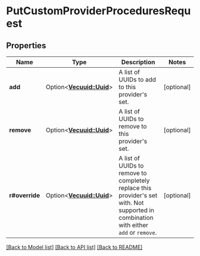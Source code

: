 # PutCustomProviderProceduresRequest

## Properties

Name | Type | Description | Notes
------------ | ------------- | ------------- | -------------
**add** | Option<[**Vec<uuid::Uuid>**](uuid::Uuid.md)> | A list of UUIDs to add to this provider's set. | [optional]
**remove** | Option<[**Vec<uuid::Uuid>**](uuid::Uuid.md)> | A list of UUIDs to remove to this provider's set. | [optional]
**r#override** | Option<[**Vec<uuid::Uuid>**](uuid::Uuid.md)> | A list of UUIDs to remove to completely replace this provider's set with. Not supported in combination with either `add` or `remove`. | [optional]

[[Back to Model list]](../README.md#documentation-for-models) [[Back to API list]](../README.md#documentation-for-api-endpoints) [[Back to README]](../README.md)


